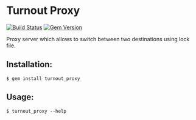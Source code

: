 Turnout Proxy
=============

[![Build Status](https://secure.travis-ci.org/v-yarotsky/turnout_proxy.png)](http://travis-ci.org/v-yarotsky/turnout_proxy)
[![Gem Version](https://badge.fury.io/rb/turnout_proxy.png)](http://badge.fury.io/rb/turnout_proxy)

Proxy server which allows to switch between two destinations using lock file.

Installation:
-------------

    $ gem install turnout_proxy

Usage:
------

    $ turnout_proxy --help

